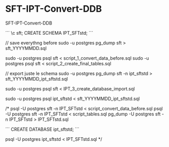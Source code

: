 # SFT-IPT-Convert-DDB
SFT-IPT-Convert-DDB


´´´
\c sft;
CREATE SCHEMA IPT_SFTstd;
´´´

// save everythng before
sudo -u postgres pg_dump sft > sft_YYYYMMDD.sql 

sudo -u postgres psql sft < script_1_convert_data_before.sql 
sudo -u postgres psql sft < script_2_create_final_tables.sql 

// export juste le schema
sudo -u postgres pg_dump sft -n ipt_sftstd > sft_YYYYMMDD_ipt_sftstd.sql 

sudo -u postgres psql sft < IPT_3_create_database_import.sql 

sudo -u postgres psql ipt_sftstd < sft_YYYYMMDD_ipt_sftstd.sql





/*
psql -U postgres sft -n IPT_SFTstd < script_convert_data_before.sql
psql -U postgres sft -n IPT_SFTstd < script_tables.sql
pg_dump -U postgres sft -n IPT_SFTstd > IPT_SFTstd.sql

´´´
CREATE DATABASE ipt_sftstd;
´´´

psql -U postgres ipt_sftstd < IPT_SFTstd.sql
*/
